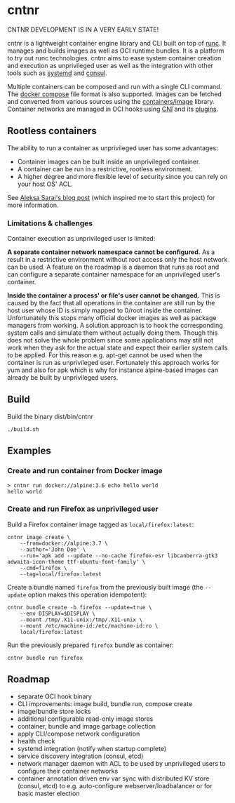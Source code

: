 # cntnr

CNTNR DEVELOPMENT IS IN A VERY EARLY STATE!

cntnr is a lightweight container engine library and CLI built on top of [runc](https://github.com/opencontainers/runc). It manages and builds images as well as OCI runtime bundles. It is a platform to try out runc technologies.
cntnr aims to ease system container creation and execution as unprivileged user as well as the integration with other tools such as [systemd](https://www.freedesktop.org/wiki/Software/systemd/) and [consul](https://www.consul.io/).

Multiple containers can be composed and run with a single CLI command.
The [docker compose](https://docs.docker.com/compose/compose-file/) file format is also supported.
Images can be fetched and converted from various sources using the [containers/image](https://github.com/containers/image) library.
Container networks are managed in OCI hooks using [CNI](https://github.com/containernetworking/cni) and its [plugins](https://github.com/containernetworking/plugins).


## Rootless containers

The ability to run a container as unprivileged user has some advantages:

- Container images can be built inside an unprivileged container.
- A container can be run in a restrictive, rootless environment.
- A higher degree and more flexible level of security since you can rely on your host OS' ACL.

See [Aleksa Sarai's blog post](https://www.cyphar.com/blog/post/rootless-containers-with-runc) (which inspired me to start this project) for more information.


### Limitations & challenges

Container execution as unprivileged user is limited:


**A separate container network namespace cannot be configured.**
As a result in a restrictive environment without root access only the host network can be used.
A feature on the roadmap is a daemon that runs as root and can configure a separate container namespace for an unprivileged user's container.


**Inside the container a process' or file's user cannot be changed.**
This is caused by the fact that all operations in the container are still run by the host user whose ID is simply mapped to 0/root inside the container.
Unfortunately this stops many official docker images as well as package managers from working.
A solution approach is to hook the corresponding system calls and simulate them without actually doing them.
Though this does not solve the whole problem since some applications may still not work when they ask for the actual state and expect their earlier system calls to be applied. For this reason e.g. apt-get cannot be used when the container is run as unprivileged user. Fortunately this approach works for yum and also for apk which is why for instance alpine-based images can already be built by unprivileged users.


## Build
Build the binary dist/bin/cntnr
```
./build.sh
```


## Examples

### Create and run container from Docker image
```
> cntnr run docker://alpine:3.6 echo hello world
hello world
```

### Create and run Firefox as unprivileged user
Build a Firefox container image tagged as `local/firefox:latest`:
```
cntnr image create \
	--from=docker://alpine:3.7 \
	--author='John Doe' \
	--run='apk add --update --no-cache firefox-esr libcanberra-gtk3 adwaita-icon-theme ttf-ubuntu-font-family' \
	--cmd=firefox \
	--tag=local/firefox:latest
```  

Create a bundle named `firefox` from the previously built image (the `--update` option makes this operation idempotent):
```
cntnr bundle create -b firefox --update=true \
	--env DISPLAY=$DISPLAY \
	--mount /tmp/.X11-unix:/tmp/.X11-unix \
	--mount /etc/machine-id:/etc/machine-id:ro \
	local/firefox:latest
```  

Run the previously prepared `firefox` bundle as container:
```
cntnr bundle run firefox
```


## Roadmap

- separate OCI hook binary
- CLI improvements: image build, bundle run, compose create
- image/bundle store locks
- additional configurable read-only image stores
- container, bundle and image garbage collection
- apply CLI/compose network configuration
- health check
- systemd integration (notify when startup complete)
- service discovery integration (consul, etcd)
- network manager daemon with ACL to be used by unprivileged users to configure their container networks
- container annotation driven env var sync with distributed KV store (consul, etcd) to e.g. auto-configure webserver/loadbalancer or for basic master election